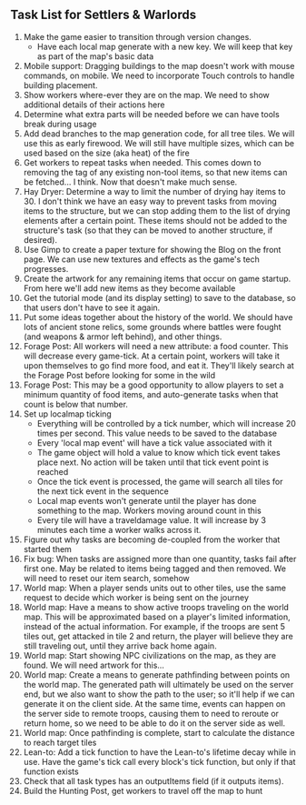 ## Task List for Settlers & Warlords

1.  Make the game easier to transition through version changes.
    -   Have each local map generate with a new key. We will keep that key as part of the map's basic data
2.  Mobile support: Dragging buildings to the map doesn't work with mouse commands, on mobile. We need to incorporate Touch controls to handle building placement.
3.  Show workers where-ever they are on the map. We need to show additional details of their actions here
4.  Determine what extra parts will be needed before we can have tools break during usage
5.  Add dead branches to the map generation code, for all tree tiles. We will use this as early firewood. We will still have multiple sizes, which can be used based on the size (aka heat) of the fire
6.  Get workers to repeat tasks when needed. This comes down to removing the tag of any existing non-tool items, so that new items can be fetched... I think. Now that doesn't make much sense.
7.  Hay Dryer: Determine a way to limit the number of drying hay items to 30. I don't think we have an easy way to prevent tasks from moving items to the structure, but we can stop adding them to the list of drying elements after a certain point. These items should not be added to the structure's task (so that they can be moved to another structure, if desired).
8.  Use Gimp to create a paper texture for showing the Blog on the front page. We can use new textures and effects as the game's tech progresses.
9.  Create the artwork for any remaining items that occur on game startup. From here we'll add new items as they become available
10. Get the tutorial mode (and its display setting) to save to the database, so that users don't have to see it again.
11. Put some ideas together about the history of the world. We should have lots of ancient stone relics, some grounds where battles were fought (and weapons & armor left behind), and other things.
12. Forage Post: All workers will need a new attribute: a food counter. This will decrease every game-tick. At a certain point, workers will take it upon themselves to go find more food, and eat it. They'll likely search at the Forage Post before looking for some in the wild
13. Forage Post: This may be a good opportunity to allow players to set a minimum quantity of food items, and auto-generate tasks when that count is below that number.
14. Set up localmap ticking
    -   Everything will be controlled by a tick number, which will increase 20 times per second. This value needs to be saved to the database
    -   Every 'local map event' will have a tick value associated with it
    -   The game object will hold a value to know which tick event takes place next. No action will be taken until that tick event point is reached
    -   Once the tick event is processed, the game will search all tiles for the next tick event in the sequence
    -   Local map events won't generate until the player has done something to the map. Workers moving around count in this
    -   Every tile will have a traveldamage value. It will increase by 3 minutes each time a worker walks across it.
15. Figure out why tasks are becoming de-coupled from the worker that started them
16. Fix bug: When tasks are assigned more than one quantity, tasks fail after first one. May be related to items being tagged and then removed. We will need to reset our item search, somehow
17. World map: When a player sends units out to other tiles, use the same request to decide which worker is being sent on the journey
18. World map: Have a means to show active troops traveling on the world map. This will be approximated based on a player's limited information, instead of the actual information. For example, if the troops are sent 5 tiles out, get attacked in tile 2 and return, the player will believe they are still traveling out, until they arrive back home again.
19. World map: Start showing NPC civilizations on the map, as they are found. We will need artwork for this...
20. World map: Create a means to generate pathfinding between points on the world map. The generated path will ultimately be used on the server end, but we also want to show the path to the user; so it'll help if we can generate it on the client side. At the same time, events can happen on the server side to remote troops, causing them to need to reroute or return home, so we need to be able to do it on the server side as well.
21. World map: Once pathfinding is complete, start to calculate the distance to reach target tiles
22. Lean-to: Add a tick function to have the Lean-to's lifetime decay while in use. Have the game's tick call every block's tick function, but only if that function exists
23. Check that all task types has an outputItems field (if it outputs items).
24. Build the Hunting Post, get workers to travel off the map to hunt
